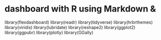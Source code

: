 # dashboard with R using Markdown &
library(flexdashboard)
library(readr)
library(tidyverse)
library(hrbrthemes)
library(viridis)
library(lubridate)
library(reshape2)
library(ggplot2)
library(ggpubr)
library(plotly)
library(GGally)

